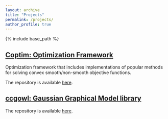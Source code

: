```yaml
---
layout: archive
title: "Projects"
permalink: /projects/
author_profile: true
---
```


{% include base_path %}

## [Coptim: Optimization Framework](https://cmazzaanthony.github.io/coptim/)

Optimization framework that includes implementations of popular methods
for solving convex smooth/non-smooth objective functions.

The repository is available [here](https://github.com/cmazzaanthony/coptim).

## [ccgowl: Gaussian Graphical Model library](https://cmazzaanthony.github.io/ccgowl/)

The repository is available [here](https://github.com/cmazzaanthony/ccgowl).

